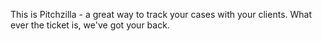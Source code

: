 This is Pitchzilla - a great way to track your cases with your clients. What ever the ticket is, we've got your back.